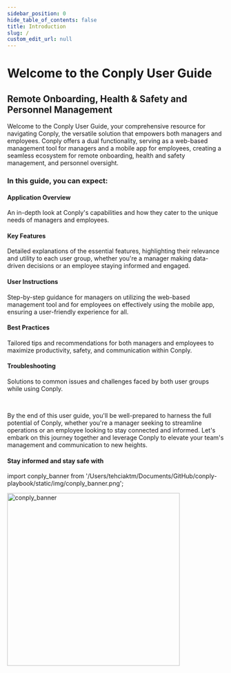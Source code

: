 ```yaml
---
sidebar_position: 0
hide_table_of_contents: false
title: Introduction
slug: /
custom_edit_url: null
---
```


<summary>
<h1>Welcome to the Conply User Guide</h1>
<h2>Remote Onboarding,
 Health & Safety and
 Personnel Management</h2>
</summary>

Welcome to the Conply User Guide, your comprehensive resource for navigating Conply, the versatile solution that empowers both managers and employees. Conply offers a dual functionality, serving as a web-based management tool for managers and a mobile app for employees, creating a seamless ecosystem for remote onboarding, health and safety management, and personnel oversight.

<h3>In this guide, you can expect:</h3>

<h4>Application Overview</h4>
<p>An in-depth look at Conply's capabilities and how they cater to the unique needs of managers and employees.</p>

<h4>Key Features</h4>
<p>Detailed explanations of the essential features, highlighting their relevance and utility to each user group, whether you're a manager making data-driven decisions or an employee staying informed and engaged.</p>

<h4>User Instructions</h4>
<p>Step-by-step guidance for managers on utilizing the web-based management tool and for employees on effectively using the mobile app, ensuring a user-friendly experience for all.</p>

<h4>Best Practices</h4>
<p>Tailored tips and recommendations for both managers and employees to maximize productivity, safety, and communication within Conply.</p>

<h4>Troubleshooting</h4>
<p>Solutions to common issues and challenges faced by both user groups while using Conply.</p>

<br/>

<p>By the end of this user guide, you'll be well-prepared to harness the full potential of Conply, whether you're a manager seeking to streamline operations or an employee looking to stay connected and informed. Let's embark on this journey together and leverage Conply to elevate your team's management and communication to new heights.</p>

<h4>Stay informed and stay safe with</h4>

import conply_banner from '/Users/tehciaktm/Documents/GitHub/conply-playbook/static/img/conply_banner.png';

<img align="center" src={conply_banner} alt="conply_banner" width="400" />

